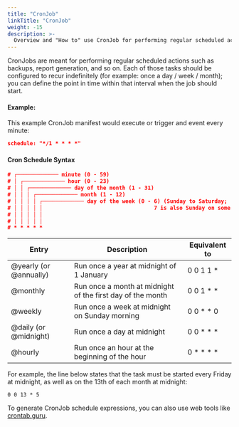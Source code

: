 ```yaml
---
title: "CronJob"
linkTitle: "CronJob"
weight: -15
description: >-
  Overview and "How to" use CronJob for performing regular scheduled actions.
---
```


CronJobs are meant for performing regular scheduled actions such as backups, report generation, and so on. Each of those tasks should be configured to recur indefinitely (for example: once a day / week / month); you can define the point in time within that interval when the job should start.

#### Example:

This example CronJob manifest would execute or trigger and event every minute:

```json
schedule: "*/1 * * * *"
```



#### Cron Schedule Syntax

```json
# ┌───────────── minute (0 - 59)
# │ ┌───────────── hour (0 - 23)
# │ │ ┌───────────── day of the month (1 - 31)
# │ │ │ ┌───────────── month (1 - 12)
# │ │ │ │ ┌───────────── day of the week (0 - 6) (Sunday to Saturday;
# │ │ │ │ │                                   7 is also Sunday on some systems)
# │ │ │ │ │
# │ │ │ │ │
# * * * * *
```



| Entry                  | Description                                                | Equivalent to |
| ---------------------- | ---------------------------------------------------------- | ------------- |
| @yearly (or @annually) | Run once a year at midnight of 1 January                   | 0 0 1 1 *     |
| @monthly               | Run once a month at midnight of the first day of the month | 0 0 1 * *     |
| @weekly                | Run once a week at midnight on Sunday morning              | 0 0 * * 0     |
| @daily (or @midnight)  | Run once a day at midnight                                 | 0 0 * * *     |
| @hourly                | Run once an hour at the beginning of the hour              | 0 * * * *     |

For example, the line below states that the task must be started every Friday at midnight, as well as on the 13th of each month at midnight:

```
0 0 13 * 5
```

To generate CronJob schedule expressions, you can also use web tools like [crontab.guru](https://crontab.guru/).

